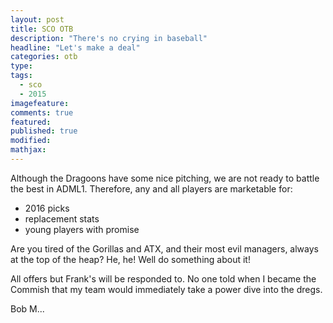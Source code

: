 ```yaml
---
layout: post
title: SCO OTB
description: "There's no crying in baseball"
headline: "Let's make a deal"
categories: otb
type:
tags: 
  - sco
  - 2015
imagefeature:
comments: true
featured:
published: true
modified:
mathjax:
---
```


Although the Dragoons have some nice pitching, we are not ready to battle the best in ADML1.  Therefore, any and all players are marketable for:

- 2016 picks
- replacement stats
- young players with promise

Are you tired of the Gorillas and ATX, and their most evil managers, always at the top of the heap?  He, he!  Well do something about it!

All offers but Frank's will be responded to.  No one told when I became the Commish that my team would immediately take a power dive into the dregs.

Bob M...
